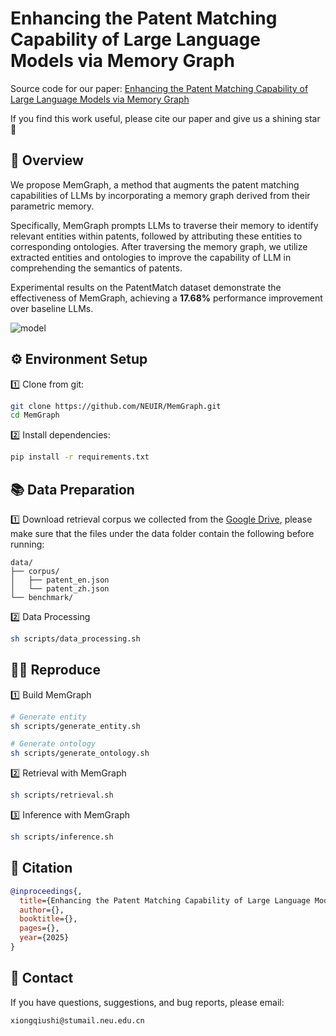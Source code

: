 # Enhancing the Patent Matching Capability of Large Language Models via Memory Graph

Source code for our paper: 
[Enhancing the Patent Matching Capability of Large Language Models via Memory Graph](https://arxiv.org)

If you find this work useful, please cite our paper and give us a shining star 🌟

## 🎯 Overview
We propose MemGraph, a method that augments the patent matching capabilities of LLMs by incorporating a memory graph derived from their parametric memory. 

Specifically, MemGraph prompts LLMs to traverse their memory to identify relevant entities within patents, followed by attributing these entities to corresponding ontologies. After traversing the memory graph, we utilize extracted entities and ontologies to improve the capability of LLM in comprehending the semantics of patents. 

Experimental results on the PatentMatch dataset demonstrate the effectiveness of MemGraph, achieving a **17.68%** performance improvement over baseline LLMs.

![model](https://newxqsoss.oss-cn-hangzhou.aliyuncs.com/undefinedmodel.png)

## ⚙️ Environment Setup
1️⃣ Clone from git:
```bash
git clone https://github.com/NEUIR/MemGraph.git
cd MemGraph
```
2️⃣ Install dependencies:
```bash
pip install -r requirements.txt
```

## 📚 Data Preparation
1️⃣ Download retrieval corpus we collected from the [Google Drive](https://drive.google.com/drive/folders/1TBvQTIEDsUW6bKFKGSg9yM8wvio5wMIO?usp=sharing), please make sure that the files under the data folder contain the following before running:

```
data/
├── corpus/
│   ├── patent_en.json
│   └── patent_zh.json 
└── benchmark/
```
2️⃣ Data Processing

```bash
sh scripts/data_processing.sh
```


## 🧑‍💻 Reproduce
1️⃣ Build MemGraph

```bash
# Generate entity
sh scripts/generate_entity.sh

# Generate ontology
sh scripts/generate_ontology.sh
```

2️⃣ Retrieval with MemGraph
```bash
sh scripts/retrieval.sh
```

3️⃣ Inference with MemGraph
```bash
sh scripts/inference.sh
```


## 📝 Citation

```bibtex
@inproceedings{,
  title={Enhancing the Patent Matching Capability of Large Language Models via Memory Graph},
  author={},
  booktitle={},
  pages={},
  year={2025}
}
```

## 📨 Contact

If you have questions, suggestions, and bug reports, please email:
```
xiongqiushi@stumail.neu.edu.cn
```








